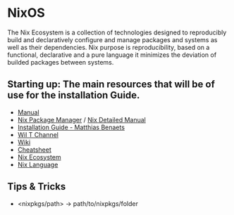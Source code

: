 # NixOS
The Nix Ecosystem is a collection of technologies designed to reproducibly build and declaratively configure and manage packages and systems as well as their dependencies. Nix purpose is reproducibility, based on a functional, declarative and a pure language it minimizes the deviation of builded packages between systems.  

## Starting up: The main resources that will be of use for the installation Guide.
 
* [Manual](https://nixos.org/manual/nixos/stable/index.html#nixos-manual)
* [Nix Package Manager](https://nixos.wiki/wiki/Nix_package_manager) / [Nix Detailed Manual](https://nixos.org/manual/nix/stable/)
* [Installation Guide - Matthias Benaets](https://www.youtube.com/watch?v=AGVXJ-TIv3Y)
* [Wil T Channel](https://www.youtube.com/user/wilfridtaylor)
* [Wiki](https://nixos.wiki)
* [Cheatsheet](https://nixos.wiki/wiki/Cheatsheet)
* [Nix Ecosystem](https://nixos.wiki/wiki/Nix_Ecosystem)
* [Nix Language](https://nixos.wiki/wiki/Overview_of_the_Nix_Language)

## Tips & Tricks
* <nixpkgs/path> -> path/to/nixpkgs/folder
	
				
